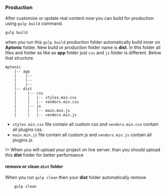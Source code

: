 ### Production

After customize or update real content now you can build for production using `gulp build` command.

```bash
gulp build
```
when you run this `gulp build` production folder automatically build inner on **Aptonic** folder. New build or production folder name is **dist**. In this folder all files and folder as like as **app** folder just `css` and `js` folder is different. Below that structure.


```text
Aptonic
    |-- app
    |    |--
    |    |--
    |    |--
    |-- dist
    |     |-- css 
    |     |   |-- styles.min.css
    |     |   |-- vendors.min.css
    |     |-- js
    |     |   |-- main.min.js
    |     |   |-- vendors.min.js
```


- `styles.min.css` file contain all custom css and `vendors.min.css` contain all plugins css.
- `main.min.js` file contain all custom js and `vendors.min.js` contain all plugins js.


!> When you will upload your project on live server. than you should upload this **dist** folder for better performance


#### remove or clean **`dist`** folder

When you run `gulp clean` then your **dist** folder automatically remove
  
```bash
    gulp clean
```








